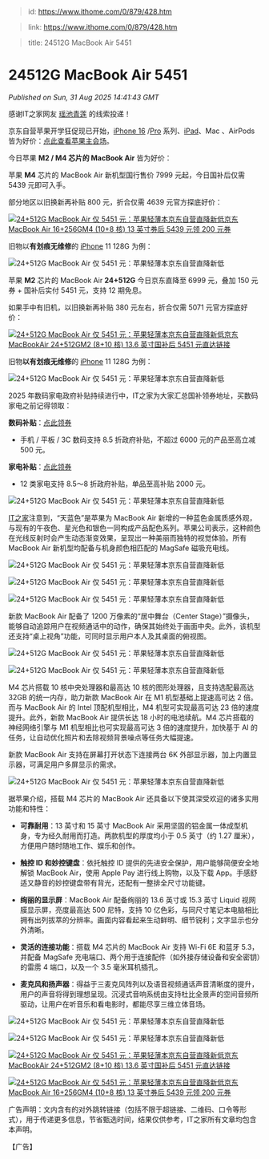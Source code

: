 > id: https://www.ithome.com/0/879/428.htm

> link: https://www.ithome.com/0/879/428.htm

> title: 24512G MacBook Air 5451

# 24512G MacBook Air 5451
_Published on Sun, 31 Aug 2025 14:41:43 GMT_

感谢IT之家网友 [瑶池青莲](https://m.ithome.com/html/app/open.html?url=ithome%3A%2F%2Fuserpage%3Fid%3D1795851) 的线索投递！

京东自营苹果开学狂促现已开始，[iPhone 16](https://iphone.ithome.com/) /[Pro](https://iphone.ithome.com/) 系列、[iPad](https://ipad.ithome.com/)、Mac 、AirPods 皆为好价：[点此查看苹果主会场](https://u.jd.com/SDGK5VL)。

今日苹果 **M2 / M4 芯片的 MacBook Air** 皆为好价：

苹果 **M4** 芯片的 MacBook Air 新机型国行售价 7999 元起，今日国补后仅需 5439 元即可入手。

部分地区以旧换新再补贴 800 元，折合仅需 4639 元官方探底好价：

[![](https://img14.360buyimg.com/pop/jfs/t1/334249/21/5846/71922/68b15144F6f6db28f/3de664d518098b50.png "24+512G MacBook Air 仅 5451 元：苹果轻薄本京东自营直降新低")京东 MacBook Air 16+256GM4 (10+8 核) 13 英寸券后 5439 元领 200 元券](https://u.jd.com/Sg8jVtj)

旧物以**有划痕无维修**的 [iPhone](https://iphone.ithome.com/) 11 128G 为例：

![](https://img.ithome.com/newsuploadfiles/2025/8/cb799f4e-382f-4e11-936d-5c1f6f09cca7.jpg?x-bce-process=image/format,f_auto "24+512G MacBook Air 仅 5451 元：苹果轻薄本京东自营直降新低")

苹果 **M2** 芯片的 MacBook Air **24+512G** 今日京东直降至 6999 元，叠加 150 元券 + 国补后实付 5451 元，支持 12 期免息。

如果手中有旧机，以旧换新再补贴 380 元左右，折合仅需 5071 元官方探底好价：

[![](https://img14.360buyimg.com/pop/jfs/t1/326439/12/12592/71595/68b152f7F7db803d1/2ff6bdf42b325f51.png "24+512G MacBook Air 仅 5451 元：苹果轻薄本京东自营直降新低")京东 MacBookAir 24+512GM2 (8+10 核) 13.6 英寸国补后 5451 元直达链接](https://u.jd.com/SD8f2UZ)

旧物**以有划痕无维修**的 [iPhone](https://iphone.ithome.com/) 11 128G 为例：

![](https://img.ithome.com/newsuploadfiles/2025/8/f2a73c2e-d4c7-4b03-a7dc-de477c632a77.jpg?x-bce-process=image/format,f_auto "24+512G MacBook Air 仅 5451 元：苹果轻薄本京东自营直降新低")

2025 年数码家电政府补贴持续进行中，IT之家为大家汇总国补领券地址，买数码家电之前记得领取：

**数码补贴**：[点此领券](https://u.jd.com/81GcNF0)

-   手机 / 平板 / 3C 数码支持 8.5 折政府补贴，不超过 6000 元的产品至高立减 500 元。
    

**家电补贴**：[点此领券](https://u.jd.com/81GN2da)

-   12 类家电支持 8.5～8 折政府补贴，单品至高补贴 2000 元。
    

![](https://img.ithome.com/newsuploadfiles/2025/3/a70e06d4-a72c-43e6-bde6-b78844ba7735.jpg?x-bce-process=image/format,f_auto "24+512G MacBook Air 仅 5451 元：苹果轻薄本京东自营直降新低")

[IT之家](https://www.ithome.com/)注意到，“天蓝色”是苹果为 MacBook Air 新增的一种蓝色金属质感外观，与现有的午夜色、星光色和银色一同构成产品配色系列。苹果公司表示，这种颜色在光线反射时会产生动态渐变效果，呈现出一种美丽而独特的视觉体验。所有 MacBook Air 新机型均配备与机身颜色相匹配的 MagSafe 磁吸充电线。

![](https://img.ithome.com/newsuploadfiles/2025/3/13ff7c52-8bf5-41eb-9303-7daa21ad9ba9.jpg?x-bce-process=image/format,f_auto "24+512G MacBook Air 仅 5451 元：苹果轻薄本京东自营直降新低")

![](https://img.ithome.com/newsuploadfiles/2025/3/3fbc6f91-8dc6-4dd0-b427-2dd01c3bbc6a.jpg?x-bce-process=image/format,f_auto "24+512G MacBook Air 仅 5451 元：苹果轻薄本京东自营直降新低")

![](https://img.ithome.com/newsuploadfiles/2025/3/9acc23ec-327d-4d02-b1be-2de7e2c1d8a3.jpg?x-bce-process=image/format,f_auto "24+512G MacBook Air 仅 5451 元：苹果轻薄本京东自营直降新低")

新款 MacBook Air 配备了 1200 万像素的“居中舞台（Center Stage）”摄像头，能够自动追踪用户在视频通话中的动作，确保其始终处于画面中央。此外，该机型还支持“桌上视角”功能，可同时显示用户本人及其桌面的俯视图。

![](https://img.ithome.com/newsuploadfiles/2025/3/b836601c-142b-4e96-b87b-2fbe6dd714b5.jpg?x-bce-process=image/format,f_auto "24+512G MacBook Air 仅 5451 元：苹果轻薄本京东自营直降新低")

![](https://img.ithome.com/newsuploadfiles/2025/3/152a613f-0297-4664-b59f-8f2d40e2482b.jpg?x-bce-process=image/format,f_auto "24+512G MacBook Air 仅 5451 元：苹果轻薄本京东自营直降新低")

M4 芯片搭载 10 核中央处理器和最高达 10 核的图形处理器，且支持选配最高达 32GB 的统一内存，助力新款 MacBook Air 在 M1 机型基础上提速高可达 2 倍。而与 MacBook Air 的 Intel 顶配机型相比，M4 机型可实现最高可达 23 倍的速度提升。此外，新款 MacBook Air 提供长达 18 小时的电池续航。M4 芯片搭载的神经网络引擎与 M1 机型相比也可实现最高可达 3 倍的速度提升，加快基于 AI 的任务，让自动优化照片和去除视频背景噪点等任务大幅提速。

新款 MacBook Air 支持在屏幕打开状态下连接两台 6K 外部显示器，加上内置显示器，可满足用户多屏显示的需求。

![](https://img.ithome.com/newsuploadfiles/2025/3/d6484d99-6e05-4475-971f-f4d7bb8326ec.jpg?x-bce-process=image/format,f_auto "24+512G MacBook Air 仅 5451 元：苹果轻薄本京东自营直降新低")

据苹果介绍，搭载 M4 芯片的 MacBook Air 还具备以下使其深受欢迎的诸多实用功能和特性：

-   **可靠耐用**：13 英寸和 15 英寸 MacBook Air 采用坚固的铝金属一体成型机身，专为经久耐用而打造。两款机型的厚度均小于 0.5 英寸（约 1.27 厘米），方便用户随时随地工作、娱乐和创作。
    
-   **触控 ID 和妙控键盘**：依托触控 ID 提供的先进安全保护，用户能够简便安全地解锁 MacBook Air，使用 Apple Pay 进行线上购物，以及下载 App。手感舒适又静音的妙控键盘带有背光，还配有一整排全尺寸功能键。
    
-   **绚丽的显示屏**：MacBook Air 配备绚丽的 13.6 英寸或 15.3 英寸 Liquid 视网膜显示屏，亮度最高达 500 尼特，支持 10 亿色彩，与同尺寸笔记本电脑相比拥有出列拔萃的分辨率。画面内容看起来生动鲜明、细节锐利；文字显示也分外清晰。
    
-   **灵活的连接功能**：搭载 M4 芯片的 MacBook Air 支持 Wi-Fi 6E 和蓝牙 5.3，并配备 MagSafe 充电端口、两个用于连接配件（如外接存储设备和安全密钥）的雷雳 4 端口，以及一个 3.5 毫米耳机插孔。
    
-   **麦克风和扬声器**：得益于三麦克风阵列以及语音视频通话声音清晰度的提升，用户的声音将得到理想呈现。沉浸式音响系统由支持杜比全景声的空间音频所驱动，让用户在听音乐和看电影时，都能尽享三维立体音场。
    

![](https://img.ithome.com/newsuploadfiles/2025/3/fa89345f-843d-4f14-9f9c-a5e27e83ac3f.jpg?x-bce-process=image/format,f_auto "24+512G MacBook Air 仅 5451 元：苹果轻薄本京东自营直降新低")

![](https://img.ithome.com/newsuploadfiles/2025/3/824d1945-d123-4438-9929-024687b0e54d.jpg?x-bce-process=image/format,f_auto "24+512G MacBook Air 仅 5451 元：苹果轻薄本京东自营直降新低")

[![](https://img14.360buyimg.com/pop/jfs/t1/326439/12/12592/71595/68b152f7F7db803d1/2ff6bdf42b325f51.png "24+512G MacBook Air 仅 5451 元：苹果轻薄本京东自营直降新低")京东 MacBookAir 24+512GM2 (8+10 核) 13.6 英寸国补后 5451 元直达链接](https://u.jd.com/SD8f2UZ)

[![](https://img14.360buyimg.com/pop/jfs/t1/334249/21/5846/71922/68b15144F6f6db28f/3de664d518098b50.png "24+512G MacBook Air 仅 5451 元：苹果轻薄本京东自营直降新低")京东 MacBook Air 16+256GM4 (10+8 核) 13 英寸券后 5439 元领 200 元券](https://u.jd.com/Sg8jVtj)

广告声明：文内含有的对外跳转链接（包括不限于超链接、二维码、口令等形式），用于传递更多信息，节省甄选时间，结果仅供参考，IT之家所有文章均包含本声明。

【广告】
